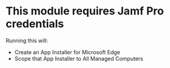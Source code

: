 # This module requires Jamf Pro credentials

Running this will:

- Create an App Installer for Microsoft Edge  
- Scope that App Installer to All Managed Computers  

